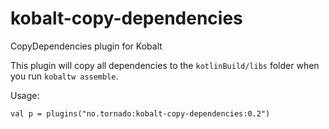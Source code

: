 # kobalt-copy-dependencies
CopyDependencies plugin for Kobalt

This plugin will copy all dependencies to the `kotlinBuild/libs` folder when you run `kobaltw assemble`.

Usage:

    
    val p = plugins("no.tornado:kobalt-copy-dependencies:0.2")
    
  
